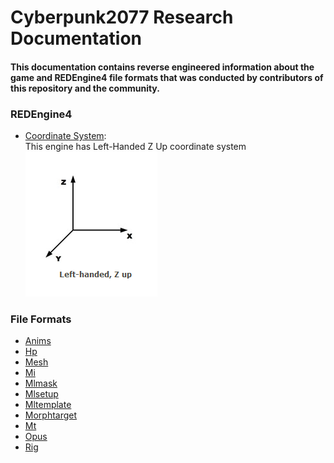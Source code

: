<h1>Cyberpunk2077 Research Documentation</h1>
<h4>This documentation contains reverse engineered information about the game and REDEngine4 file formats that was conducted by contributors of this repository and the community.</h4>

<h3>REDEngine4</h3>

* [Coordinate System](https://docs.microsoft.com/en-us/windows/win32/direct3d9/coordinate-systems):<br>
This engine has Left-Handed Z Up coordinate system<br>
<img src="./images/coord.png" /><br>

<h3>File Formats</h3>

* [Anims](./formats/anims.md)
* [Hp](./formats/hp.md)
* [Mesh](./formats/mesh.md)
* [Mi](./formats/mi.md)
* [Mlmask](./formats/mlmask.md)
* [Mlsetup](./formats/mlsetup.md)
* [Mltemplate](./formats/mltemplate.md)
* [Morphtarget](./formats/morphtarget.md)
* [Mt](./formats/mt.md)
* [Opus](./formats/opus.md)
* [Rig](./formats/rig.md)